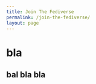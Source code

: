 ```yaml
---
title: Join The Fediverse
permalink: /join-the-fediverse/
layout: page
---
```


# bla

## bal bla bla
